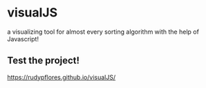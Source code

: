 # visualJS
a visualizing tool for almost every sorting algorithm with the help of Javascript!

## Test the project!
https://rudypflores.github.io/visualJS/
